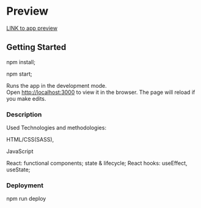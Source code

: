 # Preview

[LINK to app preview](https://khrulenko.github.io/fast-and-curious/)

## Getting Started

npm install;

npm start;

Runs the app in the development mode.\
Open [http://localhost:3000](http://localhost:3000) to view it in the browser.
The page will reload if you make edits.

### Description

Used Technologies and methodologies:

HTML/CSS(SASS),

JavaScript

React:
functional components;
state & lifecycle;
React hooks: useEffect, useState;

### Deployment

npm run deploy

